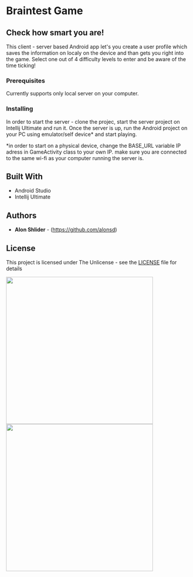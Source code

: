 # Braintest Game

## Check how smart you are! 

This client - server based Android app let's you create a user profile which saves the information on localy on the device and than gets you right into the game. Select one out of 4 difficulty levels to enter and be aware of the time ticking! 

### Prerequisites
Currently supports only local server on your computer.

### Installing
In order to start the server - clone the projec, start the server project on Intellij Ultimate and run it. Once the server is up, run the Android project on your PC using emulator/self device* and start playing. 

*in order to start on a physical device, change the BASE_URL variable IP adress in GameActivity class to your own IP. make sure you are connected to the same wi-fi as your computer running the server is. 

## Built With

- Android Studio
- Intellij Ultimate

## Authors

* **Alon Shlider** - (https://github.com/alonsd)

## License

This project is licensed under The Unlicense - see the [LICENSE](LICENSE) file for details

<img src="https://github.com/alonsd/braintest-game/blob/master/braintest_game.jpeg" width="400"/>           <img src="https://github.com/alonsd/braintest-game/blob/master/braintest_user_details.jpeg" width="400"/>

